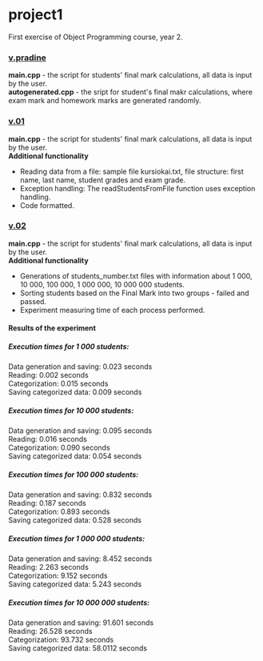 # project1
First exercise of Object Programming course, year 2.

### [v.pradine](https://github.com/ErikaKriks/project1/releases/tag/v.pradine)
**main.cpp** - the script for students' final mark calculations, all data is input by the user.
<br>**autogenerated.cpp** - the sript for student's final makr calculations, where exam mark and homework marks are generated randomly.


### [v.01](https://github.com/ErikaKriks/project1/releases/tag/v.01)
**main.cpp** - the script for students' final mark calculations, all data is input by the user.
<br>**Additional functionality**
* Reading data from a file: sample file kursiokai.txt, file structure: first name, last name, student grades and exam grade.
* Exception handling: The readStudentsFromFile function uses exception handling.
* Code formatted.


### [v.02](https://github.com/ErikaKriks/project1/releases/tag/v.02)
**main.cpp** - the script for students' final mark calculations, all data is input by the user.
<br>**Additional functionality**
* Generations of students_number.txt files with information about 1 000, 10 000, 100 000, 1 000 000, 10 000 000 students.
* Sorting students based on the Final Mark into two groups - failed and passed.
* Experiment measuring time of each process performed.

#### Results of the experiment
##### Execution times for 1 000 students:
Data generation and saving: 0.023 seconds
<br>Reading: 0.002 seconds
<br>Categorization: 0.015 seconds
<br>Saving categorized data: 0.009 seconds

##### Execution times for 10 000 students:
Data generation and saving: 0.095 seconds
<br>Reading: 0.016 seconds
<br>Categorization: 0.090 seconds
<br>Saving categorized data: 0.054 seconds

##### Execution times for 100 000 students:
Data generation and saving: 0.832 seconds
<br>Reading: 0.187 seconds
<br>Categorization: 0.893 seconds
<br>Saving categorized data: 0.528 seconds

##### Execution times for 1 000 000 students:
Data generation and saving: 8.452 seconds
<br>Reading: 2.263 seconds
<br>Categorization: 9.152 seconds
<br>Saving categorized data: 5.243 seconds

##### Execution times for 10 000 000 students:
Data generation and saving: 91.601 seconds
<br>Reading: 26.528 seconds
<br>Categorization: 93.732 seconds
<br>Saving categorized data: 58.0112 seconds